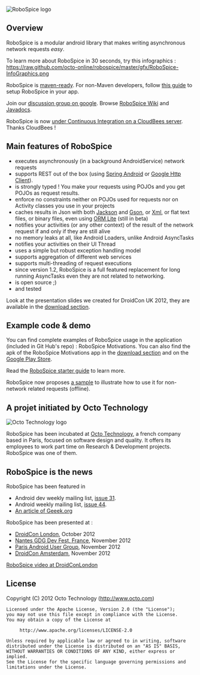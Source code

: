 ![RoboSpice logo](https://raw.github.com/octo-online/robospice/master/gfx/Robospice-logo-white-background.png)

Overview
--------

RoboSpice is a modular android library that makes writing asynchronous network requests *easy*.

To learn more about RoboSpice in 30 seconds, try this infographics : 
https://raw.github.com/octo-online/robospice/master/gfx/RoboSpice-InfoGraphics.png

RoboSpice is [maven-ready](http://search.maven.org/#search%7Cga%7C1%7Crobospice).
For non-Maven developers, follow [this guide](https://github.com/octo-online/robospice/wiki/Using-RoboSpice-without-Maven) to setup RoboSpice in your app.

Join our [discussion group on google](https://groups.google.com/forum/?fromgroups#!forum/robospice).
Browse [RoboSpice Wiki](https://github.com/octo-online/robospice/wiki) and [Javadocs](http://octo-online.github.com/robospice/apidocs/index.html).

RoboSpice is now [under Continuous Integration on a CloudBees server](https://robospice.ci.cloudbees.com/job/Build%20RoboSpice/). Thanks CloudBees !


Main features of RoboSpice
--------------------------

* executes asynchronously (in a background AndroidService) network requests
* supports REST out of the box (using [Spring Android](http://www.springsource.org/spring-android) or [Google Http Client](http://code.google.com/p/google-http-java-client)).
* is strongly typed ! You make your requests using POJOs and you get POJOs as request results.
* enforce no constraints neither on POJOs used for requests nor on Activity classes you use in your projects
* caches results in Json with both [Jackson](http://jackson.codehaus.org/) and [Gson](http://code.google.com/p/google-gson/), 
or [Xml](http://simple.sourceforge.net/), or flat text files, or binary files, even using [ORM Lite](http://ormlite.com/sqlite_java_android_orm.shtml) (still in beta)
* notifies your activities (or any other context) of the result of the network request if and only if they are still alive
* no memory leaks at all, like Android Loaders, unlike Android AsyncTasks
* notifies your activities on their UI Thread
* uses a simple but robust exception handling model
* supports aggregation of different web services
* supports multi-threading of request executions
* since version 1.2, RoboSpice is a full featured replacement for long running AsyncTasks even they are not related to networking.
* is open source ;) 
* and tested

Look at the presentation slides we created for DroidCon UK 2012, they are available in the [download section](https://github.com/octo-online/robospice/downloads).

Example code & demo
-------------------

You can find complete examples of RoboSpice usage in the application (included in Git Hub's repo) : RoboSpice Motivations.
You can also find the apk of the RoboSpice Motivations app in the [download section](https://github.com/octo-online/robospice/downloads) and on the [Google Play Store](http://goo.gl/pzqH4).

Read the [RoboSpice starter guide](https://github.com/octo-online/robospice/wiki) to learn more.

RoboSpice now proposes [a sample](https://play.google.com/store/apps/details?id=com.octo.android.robospice.sample.offline#?t=W251bGwsMSwxLDIxMiwiY29tLm9jdG8uYW5kcm9pZC5yb2Jvc3BpY2Uuc2FtcGxlLm9mZmxpbmUiXQ..) to illustrate how to use it for non-network related requests (offline).

A projet initiated by Octo Technology 
-------------------------------------

![Octo Technology logo](https://raw.github.com/octo-online/robospice/master/gfx/octo-ascii-logo-blue.png)

RoboSpice has been incubated at [Octo Technology](http://www.octo.com/en), a french company based in Paris, focused on software design and quality. 
It offers its employees to work part time on Research & Development projects. RoboSpice was one of them.

RoboSpice is the news 
---------------------

RoboSpice has been featured in 
* Android dev weekly mailing list, [issue 31](http://androiddevweekly.com/2012/10/29/Issue-31.html).
* Android weekly mailing list, [issue 44](http://androidweekly.net/).
* [An article of Geeek.org ](http://www.geeek.org/developpement-android-robospice-simplifie-vos-appels-reseau-asynchrone-690.html)

RoboSpice has been presented at : 
* [DroidCon London](http://uk.droidcon.com/), October 2012
* [Nantes GDG Dev Fest, France](http://devfest.gdgnantes.com/?utm_source=3eme%2Bmsg&utm_medium=google-plus&utm_campaign=mailing-devfest), November 2012
* [Paris Android User Group](http://www.paug.fr/actualite-android/conference-presentation-des-librairies-robospice-et-polaris/), November 2012
* [DroidCon Amsterdam](http://www.droidcon.nl/), November 2012

[RoboSpice video at DroidConLondon](http://uk.droidcon.com/sessions/b-track-3/)

License
-------

  Copyright (C) 2012 Octo Technology (http://www.octo.com)
	
	Licensed under the Apache License, Version 2.0 (the "License");
	you may not use this file except in compliance with the License.
	You may obtain a copy of the License at
	
	     http://www.apache.org/licenses/LICENSE-2.0
	
	Unless required by applicable law or agreed to in writing, software
	distributed under the License is distributed on an "AS IS" BASIS,
	WITHOUT WARRANTIES OR CONDITIONS OF ANY KIND, either express or implied.
	See the License for the specific language governing permissions and
	limitations under the License.